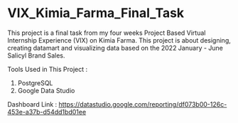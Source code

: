# VIX_Kimia_Farma_Final_Task

This project is a final task from my four weeks  Project Based Virtual Internship Experience (VIX) on Kimia Farma. This project is about designing, creating datamart and visualizing data based on the 2022 January - June Salicyl Brand Sales. 

Tools Used in This Project :
1. PostgreSQL
2. Google Data Studio

Dashboard Link :
https://datastudio.google.com/reporting/df073b00-126c-453e-a37b-d54dd1bd01ee
